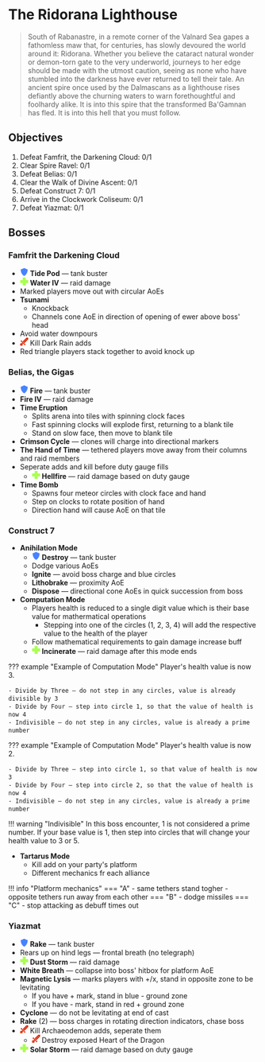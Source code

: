 # The Ridorana Lighthouse

> South of Rabanastre, in a remote corner of the Valnard Sea gapes a fathomless maw that, for centuries, has slowly devoured the world around it: Ridorana. Whether you believe the cataract natural wonder or demon-torn gate to the very underworld, journeys to her edge should be made with the utmost caution, seeing as none who have stumbled into the darkness have ever returned to tell their tale. An ancient spire once used by the Dalmascans as a lighthouse rises defiantly above the churning waters to warn forethoughtful and foolhardy alike. It is into this spire that the transformed Ba'Gamnan has fled. It is into this hell that you must follow.

## Objectives

1. Defeat Famfrit, the Darkening Cloud: 0/1
2. Clear Spire Ravel: 0/1
3. Defeat Belias: 0/1
4. Clear the Walk of Divine Ascent: 0/1
5. Defeat Construct 7: 0/1
6. Arrive in the Clockwork Coliseum: 0/1
7. Defeat Yiazmat: 0/1

## Bosses

### Famfrit the Darkening Cloud

- ![](/assets/icons/role-tank.png) **Tide Pod** — tank buster
- ![](/assets/icons/role-healer.png) **Water IV** — raid damage
- Marked players move out with circular AoEs
- **Tsunami**
    - Knockback
    - Channels cone AoE in direction of opening of ewer above boss' head
- Avoid water downpours
- ![](/assets/icons/role-dps.png) Kill Dark Rain adds
- Red triangle players stack together to avoid knock up

### Belias, the Gigas

- ![](/assets/icons/role-tank.png) **Fire** — tank buster
- **Fire IV** — raid damage
- **Time Eruption**
    - Splits arena into tiles with spinning clock faces
    - Fast spinning clocks will explode first, returning to a blank tile
    - Stand on slow face, then move to blank tile
- **Crimson Cycle** — clones will charge into directional markers
- **The Hand of Time** — tethered players move away from their columns and raid members
- Seperate adds and kill before duty gauge fills
    - ![](/assets/icons/role-healer.png) **Hellfire** — raid damage based on duty gauge
- **Time Bomb**
    - Spawns four meteor circles with clock face and hand
    - Step on clocks to rotate position of hand
    - Direction hand will cause AoE on that tile

### Construct 7

- **Anihilation Mode**
    - ![](/assets/icons/role-tank.png) **Destroy** — tank buster
    - Dodge various AoEs
    - **Ignite** — avoid boss charge and blue circles
    - **Lithobrake** — proximity AoE
    - **Dispose** — directional cone AoEs in quick succession from boss
- **Computation Mode**
    - Players health is reduced to a single digit value which is their base value for mathermatical operations
        - Stepping into one of the circles (1, 2, 3, 4) will add the respective value to the health of the player
    - Follow mathematical requirements to gain damage increase buff
    - ![](/assets/icons/role-healer.png) **Incinerate** — raid damage after this mode ends

??? example "Example of Computation Mode"
    Player's health value is now 3.

    - Divide by Three — do not step in any circles, value is already divisible by 3
    - Divide by Four — step into circle 1, so that the value of health is now 4
    - Indivisible — do not step in any circles, value is already a prime number

??? example "Example of Computation Mode"
    Player's health value is now 2.

    - Divide by Three — step into circle 1, so that value of health is now 3
    - Divide by Four — step into circle 2, so that the value of health is now 4
    - Indivisible — do not step in any circles, value is already a prime number

!!! warning "Indivisible"
    In this boss encounter, 1 is not considered a prime number. If your base value is 1, then step into circles that will change your health value to 3 or 5.

- **Tartarus Mode**
    - Kill add on your party's platform
    - Different mechanics fr each alliance

!!! info "Platform mechanics"
    === "A"
        - same tethers stand togher
        - opposite tethers run away from each other
    === "B"
        - dodge missiles
    === "C"
        - stop attacking as debuff times out

### Yiazmat

- ![](/assets/icons/role-tank.png) **Rake** — tank buster
- Rears up on hind legs — frontal breath (no telegraph)
- ![](/assets/icons/role-healer.png) **Dust Storm** — raid damage
- **White Breath** — collapse into boss' hitbox for platform AoE
- **Magnetic Lysis** — marks players with +/x, stand in opposite zone to be levitating
    - If you have + mark, stand in blue - ground zone
    - If you have - mark, stand in red + ground zone
- **Cyclone** — do not be levitating at end of cast
- **Rake** (2) — boss charges in rotating direction indicators, chase boss
- ![](/assets/icons/role-dps.png) Kill Archaeodemon adds, seperate them
    - ![](/assets/icons/role-dps.png) Destroy exposed Heart of the Dragon
- ![](/assets/icons/role-healer.png) **Solar Storm** — raid damage based on duty gauge
